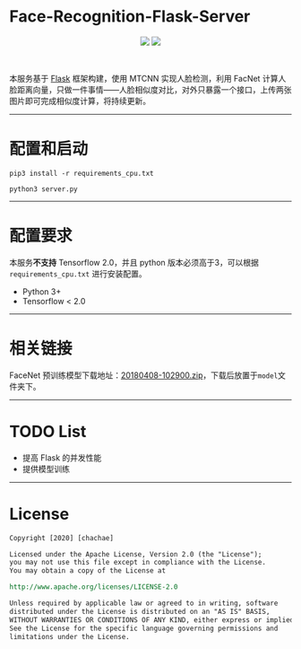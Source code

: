 # Face-Recognition-Flask-Server

<p align="center">
        <img src="https://img.shields.io/badge/License-Apache%202.0-blue.svg?label=license"/>
             <img src="https://tokei.rs/b1/github/chachae/Face-Recognition-Flask-Server?category=line"/>
</p>
<br/>

本服务基于 <a href="https://github.com/pallets/flask">Flask</a> 框架构建，使用 MTCNN 实现人脸检测，利用 FacNet 计算人脸距离向量，只做一件事情——人脸相似度对比，对外只暴露一个接口，上传两张图片即可完成相似度计算，将持续更新。

--------------------------------------------------------------------------------

# 配置和启动

```shell
pip3 install -r requirements_cpu.txt 
```
```shell
python3 server.py
```

--------------------------------------------------------------------------------

# 配置要求

本服务<strong>不支持</strong> Tensorflow 2.0，并且 python 版本必须高于3，可以根据 <code>requirements_cpu.txt</code> 进行安装配置。

* Python 3+
* Tensorflow < 2.0

--------------------------------------------------------------------------------

# 相关链接

FaceNet 预训练模型下载地址：<a href="https://drive.google.com/file/d/1R77HmFADxe87GmoLwzfgMu_HY0IhcyBz/view">20180408-102900.zip</a>，下载后放置于<code>model</code>文件夹下。

--------------------------------------------------------------------------------

# TODO List

* 提高 Flask 的并发性能
* 提供模型训练

--------------------------------------------------------------------------------

# License

```reStructuredText
Copyright [2020] [chachae]

Licensed under the Apache License, Version 2.0 (the "License");
you may not use this file except in compliance with the License.
You may obtain a copy of the License at

http://www.apache.org/licenses/LICENSE-2.0

Unless required by applicable law or agreed to in writing, software
distributed under the License is distributed on an "AS IS" BASIS,
WITHOUT WARRANTIES OR CONDITIONS OF ANY KIND, either express or implied.
See the License for the specific language governing permissions and
limitations under the License.
```

